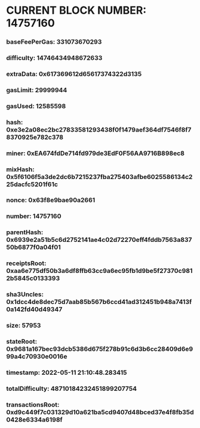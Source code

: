 # CURRENT BLOCK NUMBER: 14757160

### baseFeePerGas: 331073670293
### difficulty: 14746434948672633
### extraData: 0x617369612d65617374322d3135
### gasLimit: 29999944
### gasUsed: 12585598
### hash: 0xe3e2a08ec2bc27833581293438f0f1479aef364df7546f8f78370925e782c378
### miner: 0xEA674fdDe714fd979de3EdF0F56AA9716B898ec8
### mixHash: 0x5f6106f5a3de2dc6b7215237fba275403afbe6025586134c225dacfc5201f61c
### nonce: 0x63f8e9bae90a2661
### number: 14757160
### parentHash: 0x6939e2a51b5c6d2752141ae4c02d72270eff4fddb7563a83750b6877f0a04f01
### receiptsRoot: 0xaa6e775df50b3a6df8ffb63cc9a6ec95fb1d9be5f27370c9812b5845c0133393
### sha3Uncles: 0x1dcc4de8dec75d7aab85b567b6ccd41ad312451b948a7413f0a142fd40d49347
### size: 57953
### stateRoot: 0x9681a167bec93dcb5386d675f278b91c6d3b6cc28409d6e999a4c70930e0016e
### timestamp: 2022-05-11 21:10:48.283415
### totalDifficulty: 48710184232451899207754
### transactionsRoot: 0xd9c449f7c031329d10a621ba5cd9407d48bced37e4f8fb35d0428e6334a6198f
